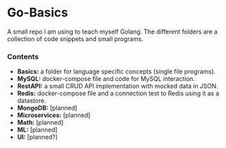 # Go-Basics

A small repo I am using to teach myself Golang. The different folders are a collection of code snippets and small programs.

### Contents
- **Basics:** a folder for language specific concepts (single file programs).
- **MySQL:** docker-compose file and code for MySQL interaction.
- **RestAPI:** a small CRUD API implementation with mocked data in JSON.
- **Redis:** docker-compose file and a connection test to Redis using it as a datastore. 
- **MongoDB:** [planned]
- **Microservices:** [planned]
- **Math:** [planned]
- **ML:** [planned]
- **UI:** [planned?]
